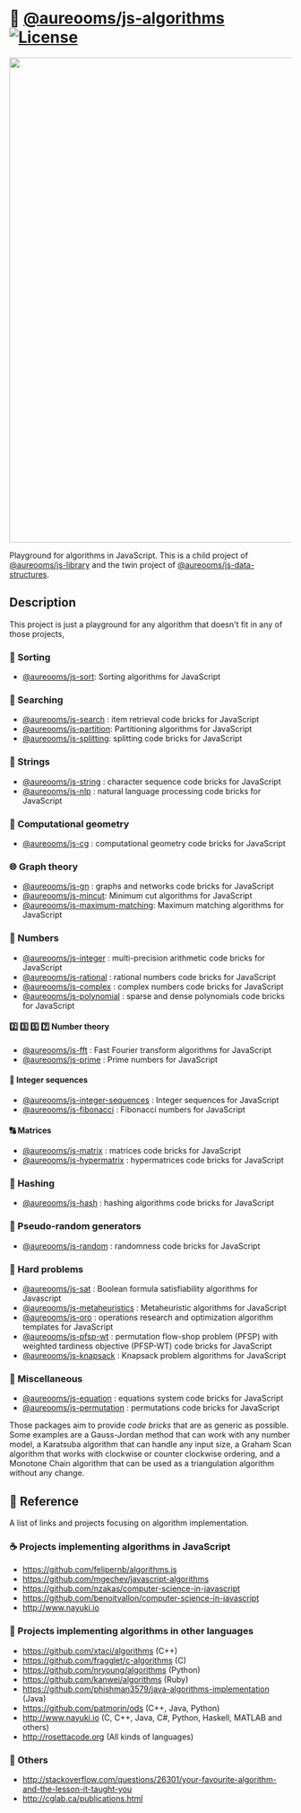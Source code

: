 :rocket: [@aureooms/js-algorithms](https://aureooms.github.io/js-algorithms) [![License](https://img.shields.io/github/license/aureooms/js-algorithms.svg?style=flat)](https://raw.githubusercontent.com/aureooms/js-algorithms/master/LICENSE)
==

<img src="https://cdn.rawgit.com/aureooms/js-algorithms/master/media/sketch.png" width="864">

Playground for algorithms in JavaScript.
This is a child project of [@aureooms/js-library](https://github.com/aureooms/js-library)
and
the twin project of [@aureooms/js-data-structures](https://github.com/aureooms/js-data-structures).


## Description

This project is just a playground for any algorithm that doesn't fit in any
of those projects,

### :signal_strength: Sorting
  - [@aureooms/js-sort](https://github.com/aureooms/js-sort):
    Sorting algorithms for JavaScript

### :flashlight: Searching
  - [@aureooms/js-search](https://github.com/aureooms/js-search) : item retrieval code bricks for JavaScript
  - [@aureooms/js-partition](https://github.com/aureooms/js-partition):
    Partitioning algorithms for JavaScript
  - [@aureooms/js-splitting](https://github.com/aureooms/js-splitting): splitting code bricks for JavaScript

### :symbols: Strings
  - [@aureooms/js-string](https://github.com/aureooms/js-string) : character sequence code bricks for JavaScript
  - [@aureooms/js-nlp](https://github.com/aureooms/js-nlp) : natural language processing code bricks for JavaScript

### :triangular_ruler: Computational geometry
  - [@aureooms/js-cg](https://github.com/aureooms/js-cg) : computational geometry code bricks for JavaScript

### :globe_with_meridians: Graph theory
  - [@aureooms/js-gn](https://github.com/aureooms/js-gn) : graphs and networks code bricks for JavaScript
  - [@aureooms/js-mincut](https://github.com/aureooms/js-mincut):
    Minimum cut algorithms for JavaScript
  - [@aureooms/js-maximum-matching](https://github.com/aureooms/js-maximum-matching):
    Maximum matching algorithms for JavaScript

### :1234: Numbers

  - [@aureooms/js-integer](https://github.com/aureooms/js-integer) : multi-precision arithmetic code bricks for JavaScript
  - [@aureooms/js-rational](https://github.com/aureooms/js-rational) : rational numbers code bricks for JavaScript
  - [@aureooms/js-complex](https://github.com/aureooms/js-complex) : complex numbers code bricks for JavaScript
  - [@aureooms/js-polynomial](https://github.com/aureooms/js-polynomial) : sparse and dense polynomials code bricks for JavaScript

#### :two: :three: :five: :seven: Number theory
  - [@aureooms/js-fft](https://github.com/aureooms/js-fft) : Fast Fourier transform algorithms for JavaScript
  - [@aureooms/js-prime](https://github.com/aureooms/js-prime) : Prime numbers for JavaScript

#### :shell: Integer sequences
  - [@aureooms/js-integer-sequences](https://github.com/aureooms/js-integer-sequences) : Integer sequences for JavaScript
  - [@aureooms/js-fibonacci](https://github.com/aureooms/js-fibonacci) : Fibonacci numbers for JavaScript

#### :capital_abcd: Matrices
  - [@aureooms/js-matrix](https://github.com/aureooms/js-matrix) : matrices code bricks for JavaScript
  - [@aureooms/js-hypermatrix](https://github.com/aureooms/js-hypermatrix) : hypermatrices code bricks for JavaScript

### :hocho: Hashing
  - [@aureooms/js-hash](https://github.com/aureooms/js-hash) : hashing algorithms code bricks for JavaScript

### :game_die: Pseudo-random generators
  - [@aureooms/js-random](https://github.com/aureooms/js-random) : randomness code bricks for JavaScript

### :brain: Hard problems
  - [@aureooms/js-sat](https://github.com/aureooms/js-sat) : Boolean formula satisfiability algorithms for Javascript
  - [@aureooms/js-metaheuristics](https://github.com/aureooms/js-metaheuristics) :
    Metaheuristic algorithms for JavaScript
  - [@aureooms/js-oro](https://github.com/aureooms/js-oro) : operations research and optimization algorithm templates for JavaScript
  - [@aureooms/js-pfsp-wt](https://github.com/aureooms/js-pfsp-wt) : permutation flow-shop problem (PFSP) with weighted tardiness objective (PFSP-WT) code bricks for JavaScript
  - [@aureooms/js-knapsack](https://github.com/aureooms/js-knapsack) :
    Knapsack problem algorithms for JavaScript

### :poodle: Miscellaneous
  - [@aureooms/js-equation](https://github.com/aureooms/js-equation) : equations system code bricks for JavaScript
  - [@aureooms/js-permutation](https://github.com/aureooms/js-permutation) : permutations code bricks for JavaScript


Those packages aim to provide *code bricks* that are as generic as possible.
Some examples are a Gauss-Jordan method that can work with any number model, a
Karatsuba algorithm that can handle any input size, a Graham Scan algorithm
that works with clockwise or counter clockwise ordering, and a Monotone Chain
algorithm that can be used as a triangulation algorithm without any change.

## :scroll: Reference

A list of links and projects focusing on algorithm implementation.

### :coffee: Projects implementing algorithms in JavaScript

  - https://github.com/felipernb/algorithms.js
  - https://github.com/mgechev/javascript-algorithms
  - https://github.com/nzakas/computer-science-in-javascript
  - https://github.com/benoitvallon/computer-science-in-javascript
  - http://www.nayuki.io

### :peacock: Projects implementing algorithms in other languages

  - https://github.com/xtaci/algorithms (C++)
  - https://github.com/fragglet/c-algorithms (C)
  - https://github.com/nryoung/algorithms (Python)
  - https://github.com/kanwei/algorithms (Ruby)
  - https://github.com/phishman3579/java-algorithms-implementation (Java)
  - https://github.com/patmorin/ods (C++, Java, Python)
  - http://www.nayuki.io (C, C++, Java, C#, Python, Haskell, MATLAB and others)
  - http://rosettacode.org (All kinds of languages)

### :link: Others

  - http://stackoverflow.com/questions/26301/your-favourite-algorithm-and-the-lesson-it-taught-you
  - http://cglab.ca/publications.html
